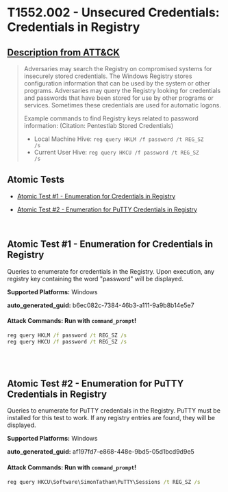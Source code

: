 # T1552.002 - Unsecured Credentials: Credentials in Registry

## [Description from ATT&CK](https://attack.mitre.org/techniques/T1552/002)

<blockquote>Adversaries may search the Registry on compromised systems for insecurely stored credentials. The Windows Registry stores configuration information that can be used by the system or other programs. Adversaries may query the Registry looking for credentials and passwords that have been stored for use by other programs or services. Sometimes these credentials are used for automatic logons.

Example commands to find Registry keys related to password information: (Citation: Pentestlab Stored Credentials)

- Local Machine Hive: <code>reg query HKLM /f password /t REG_SZ /s</code>
- Current User Hive: <code>reg query HKCU /f password /t REG_SZ /s</code></blockquote>

## Atomic Tests

- [Atomic Test #1 - Enumeration for Credentials in Registry](#atomic-test-1---enumeration-for-credentials-in-registry)

- [Atomic Test #2 - Enumeration for PuTTY Credentials in Registry](#atomic-test-2---enumeration-for-putty-credentials-in-registry)

<br/>

## Atomic Test #1 - Enumeration for Credentials in Registry

Queries to enumerate for credentials in the Registry. Upon execution, any registry key containing the word "password" will be displayed.

**Supported Platforms:** Windows

**auto_generated_guid:** b6ec082c-7384-46b3-a111-9a9b8b14e5e7

#### Attack Commands: Run with `command_prompt`!

```cmd
reg query HKLM /f password /t REG_SZ /s
reg query HKCU /f password /t REG_SZ /s
```

<br/>
<br/>

## Atomic Test #2 - Enumeration for PuTTY Credentials in Registry

Queries to enumerate for PuTTY credentials in the Registry. PuTTY must be installed for this test to work. If any registry
entries are found, they will be displayed.

**Supported Platforms:** Windows

**auto_generated_guid:** af197fd7-e868-448e-9bd5-05d1bcd9d9e5

#### Attack Commands: Run with `command_prompt`!

```cmd
reg query HKCU\Software\SimonTatham\PuTTY\Sessions /t REG_SZ /s
```

<br/>
